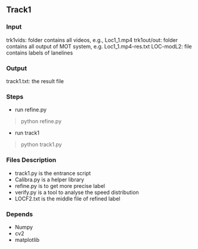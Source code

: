 ## Track1

### Input
trk1vids: folder contains all videos, e.g., Loc1_1.mp4
trk1out/out: folder contains all output of MOT system, e.g. Loc1_1.mp4-res.txt
LOC-modL2: file contains labels of lanelines

### Output
track1.txt: the result file

### Steps
- run refine.py

> python refine.py

- run track1

> python track1.py

### Files Description
- track1.py is the entrance script
- Calibra.py is a helper library
- refine.py is to get more precise label
- verify.py is a tool to analyse the speed distribution
- LOCF2.txt is the middle file of refined label

### Depends
- Numpy
- cv2
- matplotlib


